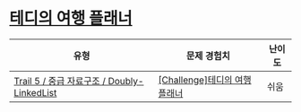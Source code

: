 # [테디의 여행 플래너](https://www.codetree.ai/trails/complete/curated-cards/challenge-teddys-travel-planner)

|유형|문제 경험치|난이도|
|---|---|---|
|[Trail 5 / 중급 자료구조 / Doubly-LinkedList](https://www.codetree.ai/trail-info/intermediate-mid/)|[[Challenge]테디의 여행 플래너](https://www.codetree.ai/trails/complete/curated-cards/challenge-teddys-travel-planner/)|쉬움|

